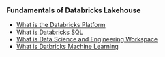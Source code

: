 ### Fundamentals of Databricks Lakehouse

- [What is the Databricks Platform](ch0.md)
- [What is Databricks SQL](ch1.md)
- [What is Data Science and Engineering Workspace](ch2.md)
- [What is Datbricks Machine Learning](ch3.md)